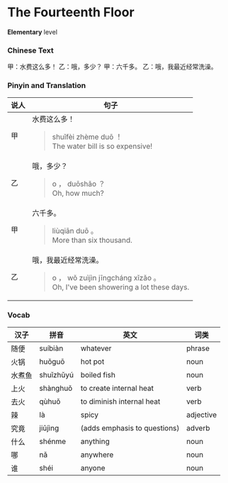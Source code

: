 # The Fourteenth Floor
**Elementary** level
### Chinese Text
甲：水费这么多！
乙：哦，多少？
甲：六千多。
乙：哦，我最近经常洗澡。

### Pinyin and Translation
|说人|句子|
|----|----|
|甲|水费这么多！<blockquote>shuǐfèi zhème duō ！<br />The water bill is so expensive!</blockquote>|
|乙|哦，多少？<blockquote>o ， duōshǎo ？<br />Oh, how much?</blockquote>|
|甲|六千多。<blockquote>liùqiān duō 。<br />More than six thousand.</blockquote>|
|乙|哦，我最近经常洗澡。<blockquote>o ， wǒ zuìjìn jīngcháng xǐzǎo 。<br />Oh, I've been showering a lot these days.</blockquote>|
### Vocab
|汉子|拼音|英文|词类|
|----|----|----|----|
|随便|suíbiàn|whatever|phrase|
|火锅|huǒguō|hot pot|noun|
|水煮鱼|shuǐzhǔyú|boiled fish|noun|
|上火|shànghuǒ|to create internal heat|verb|
|去火|qùhuǒ|to diminish internal heat|verb|
|辣|là|spicy|adjective|
|究竟|jiūjìng|(adds emphasis to questions)|adverb|
|什么|shénme|anything|noun|
|哪|nǎ|anywhere|noun|
|谁|shéi|anyone|noun|